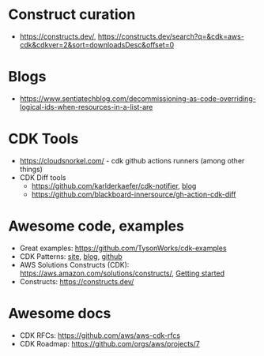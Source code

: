 # Construct curation
* https://constructs.dev/, https://constructs.dev/search?q=&cdk=aws-cdk&cdkver=2&sort=downloadsDesc&offset=0

# Blogs
* https://www.sentiatechblog.com/decommissioning-as-code-overriding-logical-ids-when-resources-in-a-list-are

# CDK Tools
* https://cloudsnorkel.com/ - cdk github actions runners (among other things)
* CDK Diff tools
  * https://github.com/karlderkaefer/cdk-notifier, [blog](https://betterprogramming.pub/improve-your-pull-request-experience-for-aws-cdk-projects-1fd5adb08bb3)  
  * https://github.com/blackboard-innersource/gh-action-cdk-diff

# Awesome code, examples
* Great examples: https://github.com/TysonWorks/cdk-examples
* CDK Patterns: [site](https://cdkpatterns.com/index.html), [blog](https://dev.to/nideveloper/cdk-patterns-at-20-let-s-walk-through-all-20-serverless-patterns-for-aws-d1n), [github](https://github.com/cdk-patterns)
* AWS Solutions Constructs (CDK): https://aws.amazon.com/solutions/constructs/, [Getting started](https://docs.aws.amazon.com/solutions/latest/constructs/getting-started-with-aws-solutions-constructs.html)
* Constructs: https://constructs.dev/

# Awesome docs
* CDK RFCs: https://github.com/aws/aws-cdk-rfcs
* CDK Roadmap: https://github.com/orgs/aws/projects/7
